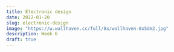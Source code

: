 ```yaml
---
title: Electronic design
date: 2022-01-20
slug: electronic-design
image: "https://w.wallhaven.cc/full/8x/wallhaven-8x5dm2.jpg"
description: Week 6
draft: true
---
```

